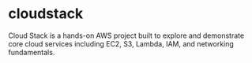 # cloudstack
Cloud Stack is a hands-on AWS project built to explore and demonstrate core cloud services including EC2, S3, Lambda, IAM, and networking fundamentals.
